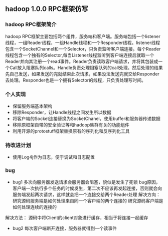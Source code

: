 ## hadoop 1.0.0 RPC框架仿写

### hadoop RPC框架简介
hadoop RPC框架主要包括两个组件，服务端和客户端。服务端包括一个listener线程，一组Reader线程，一组Handle线程和一个Responder线程。listener线程包含一个SocketChannel和一个Selector，只负责监听客户端连接。每个Reader线程包含一个独有的Selector,每当Listener线程监听到客户端连接后就取一个Reader并向其注册一个read事件。Reader负责读取客户端请求，并将其包装成一个Call放入阻塞队列calls。Handle负责处理阻塞队列的call处理。然后处理的结果先自己发送，如果发送的完就结束此次请求，如果没法发送完就交给Responder去处理。Responder也是一个拥有Selector的线程，只负责处理写时间。

### 个人实现
* 保留服务端基本架构
* 移除Responder，让Handle线程之间发生所以数据
* 将客户端的Socket连接替换为SocketChanel，使用buffer和服务器传递数据
* 移除原框架自带的安全验证等和hadoop集群有关的功能组件
* 利用开源的protostuff框架替换原有的序列化和反序列化工具

### 待改进计划
* 使用Log4j作为日志，便于调试和日志配置

### bug

* bug1 多次向服务器发送请求会服务器会阻塞，貌似是发生了死锁 
bug原因，客户端一次执行多个任务的时候发生，第二次不应该再发起连接，否则就会向服务端发起两次请求，这样就会把一个连接交给两个Reader处理
解决方向：
研究源码服务端是如何处理来自同一个客户端的两个连接的
研究源码客户端是如何处理连续的连接的

解决方法：
源码中将Client的client对象进行缓存，相当于将连接一起缓存

* bug2 每次客户端断开连接，服务器就得到一个读事件
